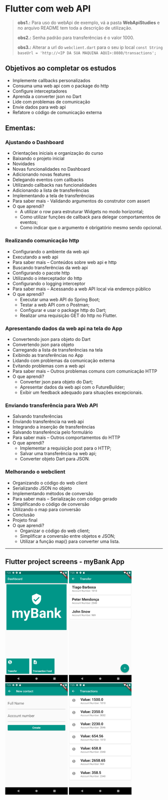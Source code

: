 # Flutter com web API

> **obs1.:** Para uso do webApi de exemplo, vá a pasta **WebApiStudies** e no arquivo README tem toda a descrição de utilização.
> 
> **obs2.:** Senha padrão para transferências é o valor 1000. 
> 
> **obs3.:** Alterar a url do `webclient.dart` para o seu ip local `const String baseUrl = 'http://<IP DA SUA MAQUINA AQUI>:8080/transactions';`

## Objetivos ao completar os estudos
- Implemente callbacks personalizados
- Consuma uma web api com o package do http
- Configure interceptadores
- Aprenda a converter json no Dart
- Lide com problemas de comunicação
- Envie dados para web api
- Refatore o código de comunicação externa

## Ementas:

### Ajustando o Dashboard
- Orientações iniciais e organização do curso
- Baixando o projeto inicial
- Novidades
- Novas funcionalidades no Dashboard
- Adicionando novas features
- Delegando eventos com callbacks
- Utilizando callbacks nas funcionalidades
- Adicionando a lista de transferências
- Implementando a tela de transferências
- Para saber mais - Validando argumentos do construtor com assert
- O que aprendi?
    - A utilizar o row para estruturar Widgets no modo horizontal;
    - Como utilizar funções de callback para delegar comportamentos de eventos;
    - Como indicar que o argumento é obrigatório mesmo sendo opcional.

### Realizando comunicação http
- Configurando o ambiente da web api
- Executando a web api
- Para saber mais – Conteúdos sobre web api e http
- Buscando transferências da web api
- Configurando o pacote http
- Utilizando o interceptador do http
- Configurando o logging interceptor
- Para saber mais – Acessando a web API local via endereço público
- O que aprendi?
    - Executar uma web API do Spring Boot;
    - Testar a web API com o Postman;
    - Configurar e usar o package http do Dart;
    - Realizar uma requisição GET do http no Flutter.

### Apresentando dados da web api na tela do App
- Convertendo json para objeto do Dart
- Convertendo json para objeto
- Carregando a lista de transferências na tela
- Exibindo as transferências no App
- Lidando com problemas da comunicação externa
- Evitando problemas com a web api
- Para saber mais – Outros problemas comuns com comunicação HTTP
- O que aprendi?
    - Converter json para objeto do Dart;
    - Apresentar dados da web api com o FutureBuilder;
    - Exibir um feedback adequado para situações excepcionais.

### Enviando transferência para Web API
- Salvando transferências
- Enviando transferência na web api
- Integrando a inserção de transferências
- Salvando transferência pelo formulário
- Para saber mais – Outros comportamentos do HTTP
- O que aprendi?
    - Implementar a requisição post para o HTTP;
    - Salvar uma transferência na web api;
    - Converter objeto Dart para JSON.

### Melhorando o webclient
- Organizando o código do web client
- Serializando JSON no objeto
- Implementando métodos de conversão
- Para saber mais – Serialização com código gerado
- Simplificando o código de conversão
- Utilizando o map para conversão
- Conclusão
- Projeto final
- O que aprendi?
    - Organizar o código do web client;
    - Simplificar a conversão entre objetos e JSON;
    - Utilizar a função map() para converter uma lista.

***

## Flutter project screens - myBank App
<img src="assets/img/screen01.png" width="200">
<img src="assets/img/screen02.png" width="200">
<img src="assets/img/screen03.png" width="200">
<img src="assets/img/screen04.png" width="200">
